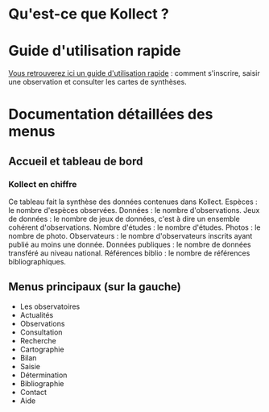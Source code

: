 <!-- TITLE: Accueil -->
<!-- SUBTITLE: Bienvenu dans la documentation de Kollect -->

# Qu'est-ce que Kollect ? 


# Guide d'utilisation rapide
[Vous retrouverez ici un guide d'utilisation rapide](guide) : comment s'inscrire, saisir une observation et consulter les cartes de synthèses.

# Documentation détaillées des menus

## Accueil et tableau de bord

### Kollect en chiffre

Ce tableau fait la synthèse des données contenues dans Kollect.
Espèces : le nombre d'espèces observées.
Données : le nombre d'observations.
Jeux de données : le nombre de jeux de données, c'est à dire un ensemble cohérent d'observations.
Nombre d'études : le nombre d'études.
Photos : le nombre de photo.
Observateurs : le nombre d'observateurs inscrits ayant publié au moins une donnée.
Données publiques : le nombre de données transféré au niveau national.
Références biblio : le nombre de références bibliographiques.
 
## Menus principaux (sur la gauche)

* Les observatoires
* Actualités
* Observations
* Consultation
* Recherche
* Cartographie
* Bilan
* Saisie
* Détermination
* Bibliographie
* Contact
* Aide
